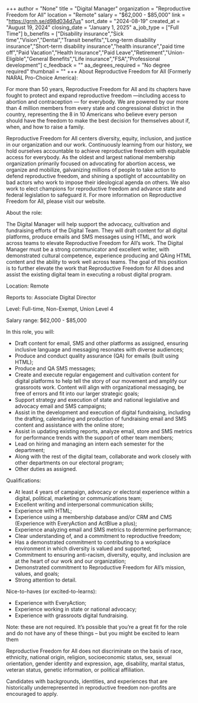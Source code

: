 +++
author = "None"
title = "Digital Manager"
organization = "Reproductive Freedom for All"
location = "Remote"
salary = "$62,000 - $85,000"
link = "https://grnh.se/d98d034d7us"
sort_date = "2024-08-19"
created_at = "August 19, 2024"
closing_date = "January 1, 2025"
a_job_type = ["Full Time"]
b_benefits = ["Disability insurance","Sick time","Vision","Dental","Transit benefits","Long-term disability insurance","Short-term disability insurance","health insurance","paid time off","Paid Vacation","Health Insurance","Paid Leave","Retirement","Union-Eligible","General Benefits","Life insurance","FSA","Professional development"]
c_feedback = ""
aa_degrees_required = "No degree required"
thumbnail = ""
+++
About Reproductive Freedom for All (Formerly NARAL Pro-Choice America):

For more than 50 years, Reproductive Freedom for All and its chapters have fought to protect and expand reproductive freedom —including access to abortion and contraception — for everybody. We are powered by our more than 4 million members from every state and congressional district in the country, representing the 8 in 10 Americans who believe every person should have the freedom to make the best decision for themselves about if, when, and how to raise a family. 

Reproductive Freedom for All centers diversity, equity, inclusion, and justice in our organization and our work. Continuously learning from our history, we hold ourselves accountable to achieve reproductive freedom with equitable access for everybody. As the oldest and largest national membership organization primarily focused on advocating for abortion access, we organize and mobilize, galvanizing millions of people to take action to defend reproductive freedom, and shining a spotlight of accountability on bad actors who work to impose their ideological agenda on others. We also work to elect champions for reproductive freedom and advance state and federal legislation to safeguard it. For more information on Reproductive Freedom for All, please visit our website. 

About the role:

The Digital Manager will help support the advocacy, cultivation and fundraising efforts of the Digital Team. They will draft content for all digital platforms, produce emails and SMS messages using HTML, and work across teams to elevate Reproductive Freedom for All’s work. The Digital Manager must be a strong communicator and excellent writer, with demonstrated cultural competence, experience producing and QAing HTML content and the ability to work well across teams. The goal of this position is to further elevate the work that Reproductive Freedom for All does and assist the existing digital team in executing a robust digital program. 

Location: Remote

Reports to: Associate Digital Director

Level: Full-time, Non-Exempt, Union Level 4

Salary range: $62,000 - $85,000

In this role, you will:
- Draft content for email, SMS and other platforms as assigned, ensuring inclusive language and messaging resonates with diverse audiences; 
- Produce and conduct quality assurance (QA) for emails (built using HTML);
- Produce and QA SMS messages;
- Create and execute regular engagement and cultivation content for digital platforms to help tell the story of our movement and amplify our grassroots work. Content will align with organizational messaging, be free of errors and fit into our larger strategic goals; 
- Support strategy and execution of state and national legislative and advocacy email and SMS campaigns;
- Assist in the development and execution of digital fundraising, including the drafting, calendaring and production of fundraising email and SMS content and assistance with the online store; 
- Assist in updating existing reports, analyze email, store and SMS metrics for performance trends with the support of other team members; 
- Lead on hiring and managing an intern each semester for the department; 
- Along with the rest of the digital team, collaborate and work closely with other departments on our electoral program; 
- Other duties as assigned. 

Qualifications:
- At least 4 years of campaign, advocacy or electoral experience within a digital, political, marketing or communications team; 
- Excellent writing and interpersonal communication skills; 
- Experience with HTML; 
- Experience using a membership database and/or CRM and CMS (Experience with EveryAction and ActBlue a plus);
- Experience analyzing email and SMS metrics to determine performance; 
- Clear understanding of, and a commitment to reproductive freedom; 
- Has a demonstrated commitment to contributing to a workplace environment in which diversity is valued and supported;
- Commitment to ensuring anti-racism, diversity, equity, and inclusion are at the heart of our work and our organization;
- Demonstrated commitment to Reproductive Freedom for All’s mission, values, and goals;
- Strong attention to detail. 

Nice-to-haves (or excited-to-learns):    
- Experience with EveryAction; 
- Experience working in state or national advocacy; 
- Experience with grassroots digital fundraising. 

Note: these are not required. It’s possible that you’re a great fit for the role and do not have any of these things – but you might be excited to learn them

Reproductive Freedom for All does not discriminate on the basis of race, ethnicity, national origin, religion, socioeconomic status, sex, sexual orientation, gender identity and expression, age, disability, marital status, veteran status, genetic information, or political affiliation. 
 
Candidates with backgrounds, identities, and experiences that are historically underrepresented in reproductive freedom non-profits are encouraged to apply.